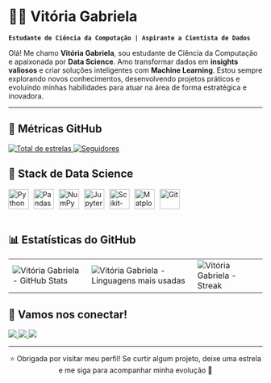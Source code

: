 # 👩‍💻 Vitória Gabriela

**`Estudante de Ciência da Computação | Aspirante a Cientista de Dados`**

Olá! Me chamo **Vitória Gabriela**, sou estudante de Ciência da Computação e apaixonada por **Data Science**. Amo transformar dados em **insights valiosos** e criar soluções inteligentes com **Machine Learning**. Estou sempre explorando novos conhecimentos, desenvolvendo projetos práticos e evoluindo minhas habilidades para atuar na área de forma estratégica e inovadora.

---

## 🌟 Métricas GitHub

<p align="left">
  <a href="https://github.com/vitoriagblima?tab=repositories&sort=stargazers">
    <img 
      alt="Total de estrelas" 
      title="Total de estrelas GitHub" 
      src="https://custom-icon-badges.demolab.com/github/stars/vitoriagblima?color=55960c&style=for-the-badge&labelColor=488207&logo=star&label=estrelas"
    />
  </a>
  <a href="https://github.com/vitoriagblima?tab=followers">
    <img
      alt="Seguidores" 
      title="Me siga no GitHub" 
      src="https://custom-icon-badges.demolab.com/github/followers/vitoriagblima?color=236ad3&labelColor=1155ba&style=for-the-badge&logo=github&label=Seguidores&logoColor=white"
    />
  </a>
</p>

## 🧠 Stack de Data Science

<div style="display: flex; flex-wrap: wrap; gap: 10px;">
  <img alt="Python" title="Python" width="40px" src="https://cdn.jsdelivr.net/gh/devicons/devicon@latest/icons/python/python-original.svg" />
  <img alt="Pandas" title="Pandas" width="40px" src="https://cdn.jsdelivr.net/gh/devicons/devicon@latest/icons/pandas/pandas-original.svg" />
  <img alt="NumPy" title="NumPy" width="40px" src="https://cdn.jsdelivr.net/gh/devicons/devicon@latest/icons/numpy/numpy-original.svg" />
  <img alt="Jupyter" title="Jupyter" width="40px" src="https://cdn.jsdelivr.net/gh/devicons/devicon@latest/icons/jupyter/jupyter-original.svg" />
  <img alt="Scikit-learn" title="Scikit-learn" width="40px" src="https://cdn.jsdelivr.net/gh/devicons/devicon@latest/icons/scikitlearn/scikitlearn-original.svg" />
  <img alt="Matplotlib" title="Matplotlib" width="40px" src="https://cdn.jsdelivr.net/gh/devicons/devicon@latest/icons/matplotlib/matplotlib-original.svg" />
  <img alt="Git" title="Git" width="40px" src="https://cdn.jsdelivr.net/gh/devicons/devicon@latest/icons/git/git-original.svg" />
</div>

<br/>

## 📊 Estatísticas do GitHub

<div align="center">

<table>
  <tr>
    <td>
      <img alt="Vitória Gabriela - GitHub Stats" src="https://github-readme-stats.vercel.app/api?username=vitoriagblima&show_icons=true&theme=tokyonight&include_all_commits=true&hide_border=true&locale=pt-br" />
    </td>
    <td>
      <img alt="Vitória Gabriela - Linguagens mais usadas" src="https://github-readme-stats.vercel.app/api/top-langs/?username=vitoriagblima&theme=tokyonight&layout=compact&hide_border=true&custom_title=Linguagens&langs_count=8&hide=html,css,javascript,typescript,php" />
    </td>
    <td>
      <img alt="Vitória Gabriela - Streak" src="https://github-readme-streak-stats.herokuapp.com/?user=vitoriagblima&theme=tokyonight&hide_border=true&locale=pt-br" />
    </td>
  </tr>
</table>

</div>

## 🤝 Vamos nos conectar!

<p align="left">
  <a href="https://www.linkedin.com/in/vitóriagblima" target="_blank">
    <img src="https://img.shields.io/badge/LinkedIn-0077B5?style=for-the-badge&logo=linkedin&logoColor=white" />
  </a>
  <a href="https://www.kaggle.com/vitoriagblima" target="_blank">
    <img src="https://img.shields.io/badge/Kaggle-20BEFF?style=for-the-badge&logo=kaggle&logoColor=white" />
  </a>
  <a href="mailto:vitoriagblm@gmail.com" target="_blank">
    <img src="https://img.shields.io/badge/Gmail-D14836?style=for-the-badge&logo=gmail&logoColor=white" />
  </a>
</p>

---

<p align="center">
  ⭐️ Obrigada por visitar meu perfil!  
  Se curtir algum projeto, deixe uma estrela e me siga para acompanhar minha evolução 🚀
</p>
